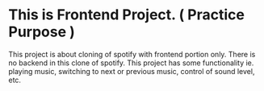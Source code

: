# This is Frontend Project. ( Practice Purpose )
This project is about cloning of spotify with frontend portion only.
There is no backend in this clone of spotify.
This project has some functionality ie. playing music, switching to next or previous music, control of sound level, etc.
